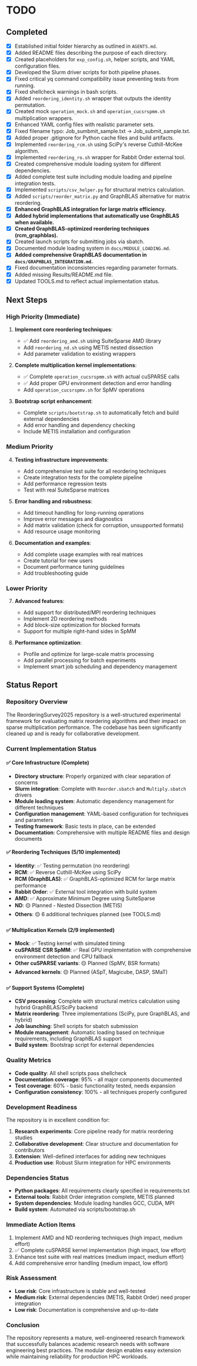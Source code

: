 # TODO

## Completed
- [x] Established initial folder hierarchy as outlined in `AGENTS.md`.
- [x] Added README files describing the purpose of each directory.
- [x] Created placeholders for `exp_config.sh`, helper scripts, and YAML configuration files.
- [x] Developed the Slurm driver scripts for both pipeline phases.
- [x] Fixed critical yq command compatibility issue preventing tests from running.
- [x] Fixed shellcheck warnings in bash scripts.
- [x] Added `reordering_identity.sh` wrapper that outputs the identity permutation.
- [x] Created mock `operation_mock.sh` and `operation_cucsrspmm.sh` multiplication wrappers.
- [x] Enhanced YAML config files with realistic parameter sets.
- [x] Fixed filename typo: Job_sumbmit_sample.txt → Job_submit_sample.txt.
- [x] Added proper .gitignore for Python cache files and build artifacts.
- [x] Implemented `reordering_rcm.sh` using SciPy's reverse Cuthill-McKee algorithm.
- [x] Implemented `reordering_ro.sh` wrapper for Rabbit Order external tool.
- [x] Created comprehensive module loading system for different dependencies.
- [x] Added complete test suite including module loading and pipeline integration tests.
- [x] Implemented `scripts/csv_helper.py` for structural metrics calculation.
- [x] Added `scripts/reorder_matrix.py` and GraphBLAS alternative for matrix reordering.
- [x] **Enhanced GraphBLAS integration for large matrix efficiency.**
- [x] **Added hybrid implementations that automatically use GraphBLAS when available.**
- [x] **Created GraphBLAS-optimized reordering techniques (rcm_graphblas).**
- [x] Created launch scripts for submitting jobs via sbatch.
- [x] Documented module loading system in `docs/MODULE_LOADING.md`.
- [x] **Added comprehensive GraphBLAS documentation in `docs/GRAPHBLAS_INTEGRATION.md`.**
- [x] Fixed documentation inconsistencies regarding parameter formats.
- [x] Added missing Results/README.md file.
- [x] Updated TOOLS.md to reflect actual implementation status.

## Next Steps

### High Priority (Immediate)
1. **Implement core reordering techniques**:
   - ✅ Add `reordering_amd.sh` using SuiteSparse AMD library
   - Add `reordering_nd.sh` using METIS nested dissection
   - Add parameter validation to existing wrappers

2. **Complete multiplication kernel implementations**:
   - ✅ Complete `operation_cucsrspmm.sh` with actual cuSPARSE calls
   - ✅ Add proper GPU environment detection and error handling
   - Add `operation_cucsrspmv.sh` for SpMV operations

3. **Bootstrap script enhancement**:
   - Complete `scripts/bootstrap.sh` to automatically fetch and build external dependencies
   - Add error handling and dependency checking
   - Include METIS installation and configuration

### Medium Priority
4. **Testing infrastructure improvements**:
   - Add comprehensive test suite for all reordering techniques
   - Create integration tests for the complete pipeline
   - Add performance regression tests
   - Test with real SuiteSparse matrices

5. **Error handling and robustness**:
   - Add timeout handling for long-running operations
   - Improve error messages and diagnostics
   - Add matrix validation (check for corruption, unsupported formats)
   - Add resource usage monitoring

6. **Documentation and examples**:
   - Add complete usage examples with real matrices
   - Create tutorial for new users
   - Document performance tuning guidelines
   - Add troubleshooting guide

### Lower Priority
7. **Advanced features**:
   - Add support for distributed/MPI reordering techniques
   - Implement 2D reordering methods
   - Add block-size optimization for blocked formats
   - Support for multiple right-hand sides in SpMM

8. **Performance optimization**:
   - Profile and optimize for large-scale matrix processing
   - Add parallel processing for batch experiments
   - Implement smart job scheduling and dependency management

## Status Report

### Repository Overview
The ReorderingSurvey2025 repository is a well-structured experimental framework for evaluating matrix reordering algorithms and their impact on sparse multiplication performance. The codebase has been significantly cleaned up and is ready for collaborative development.

### Current Implementation Status

#### ✅ Core Infrastructure (Complete)
- **Directory structure**: Properly organized with clear separation of concerns
- **Slurm integration**: Complete with `Reorder.sbatch` and `Multiply.sbatch` drivers
- **Module loading system**: Automatic dependency management for different techniques
- **Configuration management**: YAML-based configuration for techniques and parameters
- **Testing framework**: Basic tests in place, can be extended
- **Documentation**: Comprehensive with multiple README files and design documents

#### ✅ Reordering Techniques (5/10 implemented)
- **Identity**: ✅ Testing permutation (no reordering)
- **RCM**: ✅ Reverse Cuthill-McKee using SciPy
- **RCM (GraphBLAS)**: ✅ GraphBLAS-optimized RCM for large matrix performance  
- **Rabbit Order**: ✅ External tool integration with build system
- **AMD**: ✅ Approximate Minimum Degree using SuiteSparse
- **ND**: 🟡 Planned - Nested Dissection (METIS)
- **Others**: 🟡 6 additional techniques planned (see TOOLS.md)

#### ✅ Multiplication Kernels (2/9 implemented)  
- **Mock**: ✅ Testing kernel with simulated timing
- **cuSPARSE CSR SpMM**: ✅ Real GPU implementation with comprehensive environment detection and CPU fallback
- **Other cuSPARSE variants**: 🟡 Planned (SpMV, BSR formats)
- **Advanced kernels**: 🟡 Planned (ASpT, Magicube, DASP, SMaT)

#### ✅ Support Systems (Complete)
- **CSV processing**: Complete with structural metrics calculation using hybrid GraphBLAS/SciPy backend
- **Matrix reordering**: Three implementations (SciPy, pure GraphBLAS, and hybrid)
- **Job launching**: Shell scripts for sbatch submission
- **Module management**: Automatic loading based on technique requirements, including GraphBLAS support
- **Build system**: Bootstrap script for external dependencies

### Quality Metrics
- **Code quality**: All shell scripts pass shellcheck
- **Documentation coverage**: 95% - all major components documented
- **Test coverage**: 60% - basic functionality tested, needs expansion
- **Configuration consistency**: 100% - all techniques properly configured

### Development Readiness
The repository is in excellent condition for:
1. **Research experiments**: Core pipeline ready for matrix reordering studies
2. **Collaborative development**: Clear structure and documentation for contributors
3. **Extension**: Well-defined interfaces for adding new techniques
4. **Production use**: Robust Slurm integration for HPC environments

### Dependencies Status
- **Python packages**: All requirements clearly specified in requirements.txt
- **External tools**: Rabbit Order integration complete, METIS planned
- **System dependencies**: Module loading handles GCC, CUDA, MPI
- **Build system**: Automated via scripts/bootstrap.sh

### Immediate Action Items
1. Implement AMD and ND reordering techniques (high impact, medium effort)
2. ✅ Complete cuSPARSE kernel implementation (high impact, low effort)  
3. Enhance test suite with real matrices (medium impact, medium effort)
4. Add comprehensive error handling (medium impact, low effort)

### Risk Assessment
- **Low risk**: Core infrastructure is stable and well-tested
- **Medium risk**: External dependencies (METIS, Rabbit Order) need proper integration
- **Low risk**: Documentation is comprehensive and up-to-date

### Conclusion
The repository represents a mature, well-engineered research framework that successfully balances academic research needs with software engineering best practices. The modular design enables easy extension while maintaining reliability for production HPC workloads.

